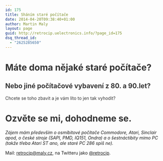 ```yaml
---
id: 175
title: Sháním staré počítače
date: 2014-04-20T09:38:40+01:00
author: Martin Maly
layout: page
guid: http://retrocip.uelectronics.info/?page_id=175
dsq_thread_id:
  - "2625285650"
---
```

# <span style="color: #333333;">Máte doma nějaké staré počítače?</span>

## <span style="color: #333333;">Nebo jiné počítačové vybavení z 80. a 90.let?</span>

<span style="color: #333333;">Chcete se toho zbavit a je vám líto to jen tak vyhodit?</span>

# <span style="color: #333333;">Ozvěte se mi, dohodneme se.</span>

_Zájem mám především o osmibitové počítače Commodore, Atari, Sinclair apod, o české stroje (SAPI, PMD, IQ151, Ondra) a o šestnáctibity mimo PC (takže třeba Atari ST ano, ale staré PC 286 spíš ne)._

Mail: <retrocip@maly.cz>, na Twitteru jako [@retrocip](http://twitter.com/retrocip).